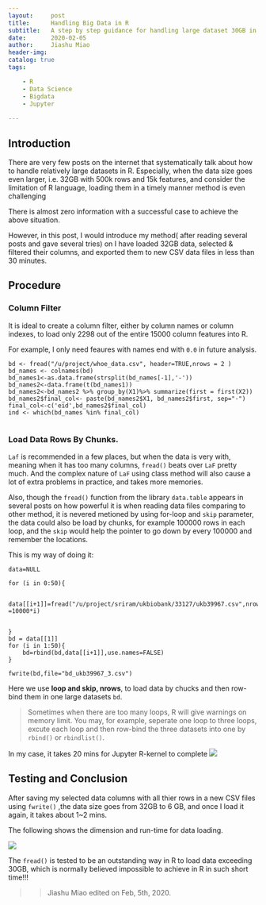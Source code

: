 ```yaml
---
layout:     post
title:      Handling Big Data in R 
subtitle:   A step by step guidance for handling large dataset 30GB in R 
date:       2020-02-05
author:     Jiashu Miao
header-img: 
catalog: true
tags:

    - R
    - Data Science 
    - Bigdata
    - Jupyter
    
---
```


## Introduction

There are very few posts on the internet that systematically talk about how to handle relatively large datasets in R. Especially, when the data size goes even larger, i.e. 32GB with 500k rows and 15k features, and consider the limitation of R language, loading them in a timely manner method is even challenging 

There is almost zero information with a successful case to achieve the above situation. 

However, in this post, I would introduce my method( after reading several posts and gave several tries) on I have loaded 32GB data, selected & filtered their columns, and exported them to new CSV data files in less than 30 minutes. 

## Procedure

### Column Filter 

It is ideal to create a column filter, either by column names or column indexes, to load only 2298 out of the entire 15000 column features into R. 

For example, I only need feaures with names end with `0.0` in future analysis.

```{r}
bd <- fread("/u/project/whoe_data.csv", header=TRUE,nrows = 2 )
bd_names <- colnames(bd)
bd_names1<-as.data.frame(strsplit(bd_names[-1],'-'))
bd_names2<-data.frame(t(bd_names1))
bd_names2<-bd_names2 %>% group_by(X1)%>% summarize(first = first(X2)) 
bd_names2$final_col<- paste(bd_names2$X1, bd_names2$first, sep="-")
final_col<-c('eid',bd_names2$final_col)
ind <- which(bd_names %in% final_col)


```

### Load Data Rows By Chunks.

`Laf` is recommended in a few places, but when the data is very with, meaning when it has too many columns, `fread()` beats over `LaF` pretty much. And the complex nature of `LaF` using class method will also cause a lot of extra problems in practice, and takes more memories. 

Also, though the `fread()` function from the library `data.table` appears in several posts on how powerful it is when reading 
data files comparing to other method, it is nevered metioned by using for-loop and `skip` parameter, the data could also be load by chunks, for example 100000 rows in each loop, and the `skip` would help the pointer to go down by every 100000 and remember the locations. 


This is my way of doing it:

```{r}
data=NULL

for (i in 0:50){
   
    data[[i+1]]=fread("/u/project/sriram/ukbiobank/33127/ukb39967.csv",nrow=10000,select=ind,skip =10000*i)
   
    
}
bd = data[[1]]
for (i in 1:50){
    bd=rbind(bd,data[[i+1]],use.names=FALSE)
}

fwrite(bd,file="bd_ukb39967_3.csv")

```
Here we use **loop and skip, nrows**, to load data by chucks and then row-bind them in one large datasets `bd`.

> Sometimes when there are too many loops, R will give warnings on memory limit. You may, for example, seperate one loop to three loops, excute each loop and then row-bind the three datasets into one by `rbind()` or `rbindlist()`. 

In my case, it takes 20 mins for Jupyter R-kernel to complete
![](https://michaelmiaomiao.github.io/webfile/run_time.png)

## Testing and Conclusion

After saving my selected data columns with all thier rows in a new CSV files using `fwrite()` ,the data size goes from 32GB to 6 GB, and once I load it again, it takes about 1~2 mins. 

The following shows the dimension and run-time for data loading.

![](https://michaelmiaomiao.github.io/webfile/dim_check.png)

The `fread()` is tested to be an outstanding way in R to load data exceeding 30GB, which is normally believed impossible to achieve in R in such short time!!!

> > Jiashu Miao edited on Feb, 5th, 2020.


